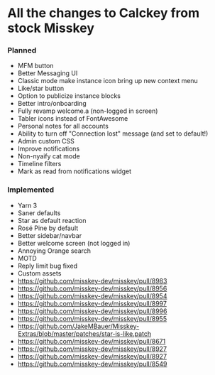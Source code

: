 # All the changes to Calckey from stock Misskey

### Planned

- MFM button
- Better Messaging UI
- Classic mode make instance icon bring up new context menu
- Like/star button
- Option to publicize instance blocks
- Better intro/onboarding
- Fully revamp welcome.a (non-logged in screen)
- Tabler icons instead of FontAwesome
- Personal notes for all accounts
- Ability to turn off "Connection lost" message (and set to default!)
- Admin custom CSS
- Improve notifications 
- Non-nyaify cat mode
- Timeline filters
- Mark as read from notifications widget

### Implemented

- Yarn 3
- Saner defaults
- Star as default reaction
- Rosé Pine by default
- Better sidebar/navbar
- Better welcome screen (not logged in)
- Annoying Orange search
- MOTD
- Reply limit bug fixed
- Custom assets
- https://github.com/misskey-dev/misskey/pull/8983
- https://github.com/misskey-dev/misskey/pull/8956
- https://github.com/misskey-dev/misskey/pull/8954
- https://github.com/misskey-dev/misskey/pull/8997
- https://github.com/misskey-dev/misskey/pull/8996
- https://github.com/misskey-dev/misskey/pull/8955
- https://github.com/JakeMBauer/Misskey-Extras/blob/master/patches/star-is-like.patch
- https://github.com/misskey-dev/misskey/pull/8671
- https://github.com/misskey-dev/misskey/pull/8927
- https://github.com/misskey-dev/misskey/pull/8927
- https://github.com/misskey-dev/misskey/pull/8549
